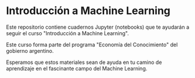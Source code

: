 # Introducción a Machine Learning

Este repositorio contiene cuadernos Jupyter (notebooks) que te ayudarán a seguir el curso "Introducción a Machine Learning". 

Este curso forma parte del programa "Economía del Conocimiento" del gobierno argentino.

Esperamos que estos materiales sean de ayuda en tu camino de aprendizaje en el fascinante campo del Machine Learning.

